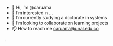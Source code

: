 - 👋 Hi, I’m @caruama
- 👀 I’m interested in ...
- 🌱 I’m currently studying a doctorate in systems
- 💞️ I’m looking to collaborate on learning projects
- 📫 How to reach me caruama@unal.edu.co

<!---
caruama/caruama is a ✨ special ✨ repository because its `README.md` (this file) appears on your GitHub profile.
You can click the Preview link to take a look at your changes.
--->
.
